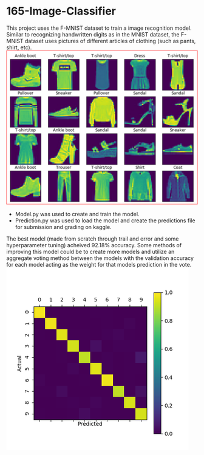 # 165-Image-Classifier
This project uses the F-MNIST dataset to train a image recognition model. Similar to recognizing handwritten digits as in the MNIST dataset, the F-MNIST dataset uses pictures of different articles of clothing (such as pants, shirt, etc).  
![](https://github.com/nick-pellegrin/165-Image-Classifier/blob/main/f-mnist.png)
* Model.py was used to create and train the model.  
* Prediction.py was used to load the model and create the predictions file for submission and grading on kaggle.  

The best model (made from scratch through trail and error and some hyperparameter tuning) acheived 92.18% accuracy.  Some methods of improving this model could be to create more models and utilize an aggregate voting method between the models with the validation accuracy for each model acting as the weight for that models prediction in the vote.  
![](https://github.com/nick-pellegrin/165-Image-Classifier/blob/main/f-mnist_confusionmatrix.png)

